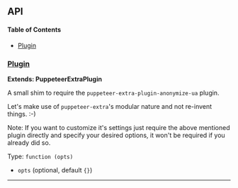 ## API

<!-- Generated by documentation.js. Update this documentation by updating the source code. -->

#### Table of Contents

-   [Plugin](#plugin)

### [Plugin](https://git@github.com/:berstend/puppeteer-extra/blob/ff112879545e8e68d6500d731ceeafc22d187dd3/packages/puppeteer-extra-plugin-stealth/evasions/user-agent/index.js#L13-L19)

**Extends: PuppeteerExtraPlugin**

A small shim to require the `puppeteer-extra-plugin-anonymize-ua` plugin.

Let's make use of `puppeteer-extra`'s modular nature and not re-invent things. :-)

Note: If you want to customize it's settings just require the above mentioned
plugin directly and specify your desired options, it won't be required if you already did so.

Type: `function (opts)`

-   `opts`   (optional, default `{}`)

* * *
